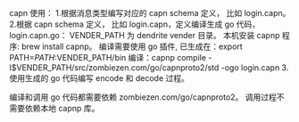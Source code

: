 capn 使用：
1.根据消息类型编写对应的 capn schema 定义， 比如 login.capn。
2.根据 capn schema 定义， 比如 login.capn，定义编译生成 go 代码，login.capn.go：
    VENDER_PATH 为 dendrite vender 目录。
    本机安装 capnp 程序: brew install capnp。
    编译需要使用 go 插件, 已生成在：export PATH=$PATH:$VENDER_PATH/bin
    编译：capnp compile -I$VENDER_PATH/src/zombiezen.com/go/capnproto2/std -ogo login.capn
3.使用生成的 go 代码编写 encode 和 decode 过程。

编译和调用 go 代码都需要依赖 zombiezen.com/go/capnproto2。
调用过程不需要依赖本地 capnp 库。